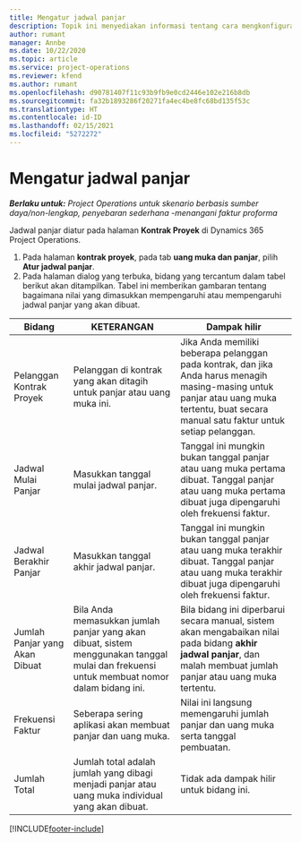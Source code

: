 ```yaml
---
title: Mengatur jadwal panjar
description: Topik ini menyediakan informasi tentang cara mengkonfigurasi jadwal panjar di Project Operations.
author: rumant
manager: Annbe
ms.date: 10/22/2020
ms.topic: article
ms.service: project-operations
ms.reviewer: kfend
ms.author: rumant
ms.openlocfilehash: d90781407f11c93b9fb9e0cd2446e102e216b8db
ms.sourcegitcommit: fa32b1893286f20271fa4ec4be8fc68bd135f53c
ms.translationtype: HT
ms.contentlocale: id-ID
ms.lasthandoff: 02/15/2021
ms.locfileid: "5272272"
---
```

# <a name="set-up-a-retainer-schedule"></a>Mengatur jadwal panjar

_**Berlaku untuk:** Project Operations untuk skenario berbasis sumber daya/non-lengkap, penyebaran sederhana -menangani faktur proforma_

Jadwal panjar diatur pada halaman **Kontrak Proyek** di Dynamics 365 Project Operations.

1. Pada halaman **kontrak proyek**, pada tab **uang muka dan panjar**, pilih **Atur jadwal panjar**.
2. Pada halaman dialog yang terbuka, bidang yang tercantum dalam tabel berikut akan ditampilkan. Tabel ini memberikan gambaran tentang bagaimana nilai yang dimasukkan mempengaruhi atau mempengaruhi jadwal panjar yang akan dibuat.

| Bidang | KETERANGAN | Dampak hilir |
| --- | --- | --- |
| Pelanggan Kontrak Proyek | Pelanggan di kontrak yang akan ditagih untuk panjar atau uang muka ini. | Jika Anda memiliki beberapa pelanggan pada kontrak, dan jika Anda harus menagih masing-masing untuk panjar atau uang muka tertentu, buat secara manual satu faktur untuk setiap pelanggan. |
| Jadwal Mulai Panjar | Masukkan tanggal mulai jadwal panjar. | Tanggal ini mungkin bukan tanggal panjar atau uang muka pertama dibuat. Tanggal panjar atau uang muka pertama dibuat juga dipengaruhi oleh frekuensi faktur. |
| Jadwal Berakhir Panjar | Masukkan tanggal akhir jadwal panjar. | Tanggal ini mungkin bukan tanggal panjar atau uang muka terakhir dibuat. Tanggal panjar atau uang muka terakhir dibuat juga dipengaruhi oleh frekuensi faktur. |
| Jumlah Panjar yang Akan Dibuat | Bila Anda memasukkan jumlah panjar yang akan dibuat, sistem menggunakan tanggal mulai dan frekuensi untuk membuat nomor dalam bidang ini. | Bila bidang ini diperbarui secara manual, sistem akan mengabaikan nilai pada bidang **akhir jadwal panjar**, dan malah membuat jumlah panjar atau uang muka tertentu. |
| Frekuensi Faktur | Seberapa sering aplikasi akan membuat panjar dan uang muka. | Nilai ini langsung memengaruhi jumlah panjar dan uang muka serta tanggal pembuatan. |
| Jumlah Total | Jumlah total adalah jumlah yang dibagi menjadi panjar atau uang muka individual yang akan dibuat. | Tidak ada dampak hilir untuk bidang ini. |


[!INCLUDE[footer-include](../../includes/footer-banner.md)]